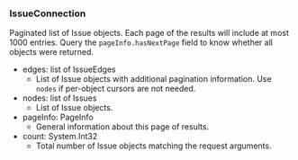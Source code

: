 ### IssueConnection
Paginated list of Issue objects. Each page of the results will include at most 1000 entries. Query the `pageInfo.hasNextPage` field to know whether all objects were returned.

- edges: list of IssueEdges
  - List of Issue objects with additional pagination information. Use `nodes` if per-object cursors are not needed.
- nodes: list of Issues
  - List of Issue objects.
- pageInfo: PageInfo
  - General information about this page of results.
- count: System.Int32
  - Total number of Issue objects matching the request arguments.
